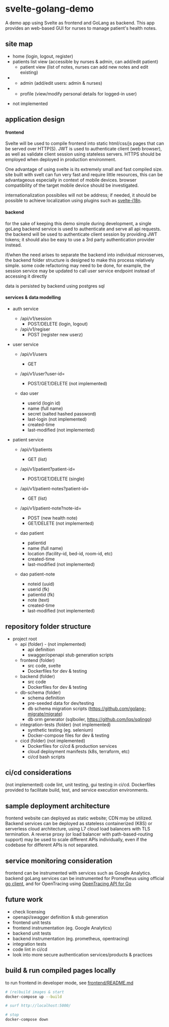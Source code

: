 # svelte-golang-demo

A demo app using Svelte as frontend and GoLang as backend. This app provides an web-based GUI for nurses to manage patient's health notes. 

## site map

- home (login, logout, register)
- patients list view (accessible by nurses & admin, can add/edit patient)
	- patient view (list of notes, nurses can add new notes and edit existing)
- * admin (add/edit users: admin & nurses)
- * profile (view/modify personal details for logged-in user)

* not implemented 

## application design

#### frontend

Svelte will be used to compile frontend into static html/css/js pages that can be served over HTTP(S). JWT is used to authenticate client (web browser), as well as validate client session using stateless servers. HTTPS should be employed when deployed in production environment.

One advantage of using svelte is its extremely small and fast compiled size. site built with svelt can fun very fast and require little resources, this can be advantageous especially in context of mobile devices. browser compatibility of the target mobile device should be investigated.

internationalization possibiles will not be address; if needed, it should be possible to achieve localization using plugins such as [svelte-i18n](https://github.com/kaisermann/svelte-i18n).

#### backend

for the sake of keeping this demo simple during development, a single goLang backend service is used to authenticate and serve all api requests. the backend will be used to authenticate client session by providing JWT tokens; it should also be easy to use a 3rd party authentication provider instead. 

if/when the need arises to separate the backend into individual microserves, the backend folder structure is designed to make this process relatively simple. some code refactoring may need to be done, for example, the session service may be updated to call user service endpoint instead of accessing it directly

data is persisted by backend using postgres sql

#### services & data modelling

- auth service
	- /api/v1/session
		- POST/DELETE (login, logout)
	- /api/v1/regiser
		- POST (register new userz)

- user service
	- /api/v1/users
		- GET
	- /api/v1/user?user-id=
		- POST/GET/DELETE (not implemented)

	- dao user
		- userid (login id)
		- name (full name)
		- secret (salted hashed password)
		- last-login (not implemented)
		- created-time
		- last-modified (not implemented)

- patient service		
	- /api/v1/patients
		- GET (list)
	- /api/v1/patient?patient-id=
		- POST/GET/DELETE (single)
	- /api/v1/patient-notes?patient-id=
		- GET (list)
	- /api/v1/patient-note?note-id=
		- POST (new health note)
		- GET/DELETE (not implemented)

	- dao patient
		- patientid
		- name (full name)
		- location (facility-id, bed-id, room-id, etc)
		- created-time
		- last-modified (not implemented)
	- dao patient-note
		- noteid (uuid)
		- userid (fk)
		- patientid (fk)
		- note (text)
		- created-time
		- last-modified (not implemented)

## repository folder structure

- project root
	- api (folder) -  (not implemented)
		- api definition
		- swagger/openapi stub generation scripts
	- frontend (folder)
		- src code, svelte
		- Dockerfiles for dev & testing
	- backend (folder)
		- src code
		- Dockerfiles for dev & testing
	- db-schema (folder)
		- schema definition
		- pre-seeded data for dev/testing
		- db schema migration scripts (https://github.com/golang-migrate/migrate)
		- db orm generator (sqlboiler, https://github.com/lqs/sqlingo)
	- integration-tests (folder) (not implemented)
		- synthetic testing (eg. selenium)
		- Docker-compose files for dev & testing
	- cicd (folder) (not implemented)
		- Dockerfiles for ci/cd & production services
		- cloud deployment manifests (k8s, terraform, etc)
		- ci/cd bash scripts

## ci/cd considerations

(not implemented) code lint, unit testing, gui testing in ci/cd. Dockerfiles provided to facilitate build, test, and service execution environments.

## sample deployment architecture

frontend website can deployed as static website; CDN may be utilized. Backend services can be deployed as stateless containerized (K8S) or serverless cloud architecture, using L7 cloud load balancers with TLS termination. A reverse proxy (or load balancer with path-based-routing support) may be used to scale different APIs individually, even if the codebase for different APIs is not separated.

## service monitoring consideration

frontend can be instrumented with services such as Google Analytics. backend goLang services can be instrumented for Prometheus using official [go client](https://github.com/prometheus/client_golang), and for OpenTracing using [OpenTracing API for Go](https://github.com/opentracing/opentracing-go)

## future work

- check licensing
- openapi/swagger definition & stub generation
- frontend unit tests
- frontend instrumentation (eg. Google Analytics)
- backend unit tests
- backend instrumentation (eg. prometheus, opentracing)
- integration tests
- code lint in ci/cd
- look into more secure authentication services/products & practices

## build & run compiled pages locally

to run frontend in developer mode, see [frontend/README.md](frontend/README.md)

```sh
# (re)build images & start
docker-compose up --build

# surf http://localhost:5000/

# stop
docker-compose down
```

